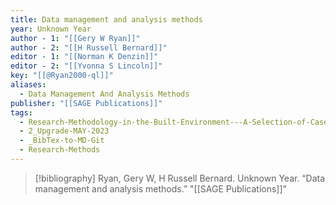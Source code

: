 ```yaml
---
title: Data management and analysis methods
year: Unknown Year
author - 1: "[[Gery W Ryan]]"
author - 2: "[[H Russell Bernard]]"
editor - 1: "[[Norman K Denzin]]"
editor - 2: "[[Yvonna S Lincoln]]"
key: "[[@Ryan2000-ql]]"
aliases:
  - Data Management And Analysis Methods
publisher: "[[SAGE Publications]]"
tags:
  - Research-Methodology-in-the-Built-Environment---A-Selection-of-Case-Studies
  - 2_Upgrade-MAY-2023
  - _BibTex-to-MD-Git
  - Research-Methods
---
```


> [!bibliography]
> Ryan, Gery W, H Russell Bernard. Unknown Year. “Data management and analysis methods.” "[[SAGE Publications]]"